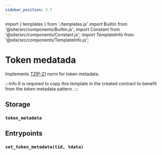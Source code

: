 ```yaml
---
sidebar_position: 3.7
---
```


import { templates } from './templates.js'
import Builtin from '@site/src/components/Builtin.js';
import Constant from '@site/src/components/Constant.js';
import TemplateInfo from '@site/src/components/TemplateInfo.js';

# Token medatada

Implements [TZIP-21](https://tzip.tezosagora.org/proposal/tzip-21/) norm for token metadata.

:::info
It is required to copy this template in the created contract to benefit from the token metadata pattern.
:::

<TemplateInfo data={templates.token_metadata.info} />

## Storage

### `token_metadata`

<Constant data={templates.token_metadata.token_metadata} />

## Entrypoints

### `set_token_metadata(tid, tdata)`


